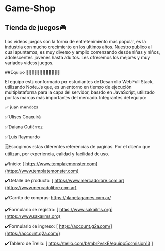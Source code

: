 # Game-Shop
## Tienda de juegos🎮

Los videos juegos son la forma de entretenimiento mas popular, es la industria con mucho crecimiento en los ultimos años. Nuestro publico al cual apuntamos, es muy diverso y amplio comenzando desde niñas y niños, adolescentes, jovenes hasta adultos. Les ofrecemos los mejores y muy variados videos juegos.

##Equipo 👩🏽‍💻👨🏽‍💻🧑🏽‍💻🧑🏽‍💻

El equipo está conformado por estudiantes de Desarrollo Web Full Stack, utilizando Node.Js que, es un entorno en tiempo de ejecución multiplataforma para la capa del servidor, basado en JavaScript, utilizado por las marcas más importantes del mercado.
Integrantes del equipo:

✅  juan mendoza

✅Ulises Coaquirá

✅Daiana Gutiérrez

✅Luis Raymundo

🗒️Escogimos estas diferentes referencias de paginas. Por el diseño que utilizan, por experiencia, calidad y facilidad de uso.

  ✔️Inicio: [ https://www.templatemonster.com](https://www.templatemonster.com)

✔️Detalle de producto: [ https://www.mercadolibre.com.ar](https://www.mercadolibre.com.ar)

✔️Carrito de compras:   https://planetagames.com.ar/

✔️Formulario de registro: [ https://www.sakailms.org](https://www.sakailms.org)

✔️Formulario de ingreso: [ https://account.g2a.com/](https://account.g2a.com/)


✔️Tablero de Trello: [ https://trello.com/b/mbrPvskE/equipo5comision13 ]
